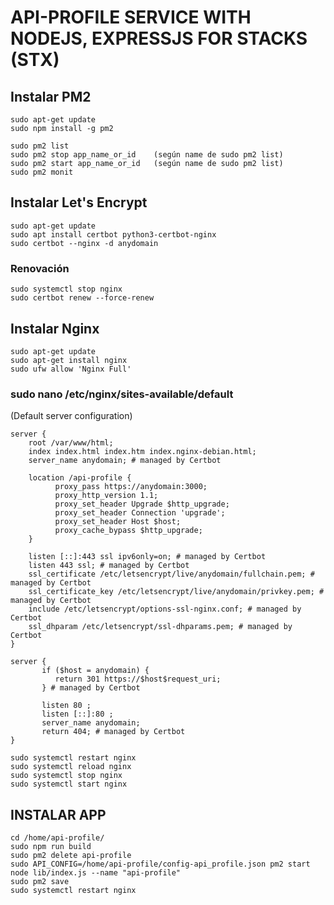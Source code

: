 # API-PROFILE SERVICE WITH NODEJS, EXPRESSJS FOR STACKS (STX)

## Instalar PM2

```
sudo apt-get update
sudo npm install -g pm2
```

```
sudo pm2 list
sudo pm2 stop app_name_or_id    (según name de sudo pm2 list)
sudo pm2 start app_name_or_id   (según name de sudo pm2 list)
sudo pm2 monit
```

## Instalar Let's Encrypt

```
sudo apt-get update
sudo apt install certbot python3-certbot-nginx
sudo certbot --nginx -d anydomain
```

### Renovación

```
sudo systemctl stop nginx
sudo certbot renew --force-renew
```

## Instalar Nginx

```
sudo apt-get update
sudo apt-get install nginx
sudo ufw allow 'Nginx Full'
```

### sudo nano /etc/nginx/sites-available/default
(Default server configuration)

```
server {
	root /var/www/html;
	index index.html index.htm index.nginx-debian.html;
	server_name anydomain; # managed by Certbot
	
	location /api-profile {
	      proxy_pass https://anydomain:3000;
	      proxy_http_version 1.1;
	      proxy_set_header Upgrade $http_upgrade;
	      proxy_set_header Connection 'upgrade';
	      proxy_set_header Host $host;
	      proxy_cache_bypass $http_upgrade;
	}
	
	listen [::]:443 ssl ipv6only=on; # managed by Certbot
	listen 443 ssl; # managed by Certbot
	ssl_certificate /etc/letsencrypt/live/anydomain/fullchain.pem; # managed by Certbot
	ssl_certificate_key /etc/letsencrypt/live/anydomain/privkey.pem; # managed by Certbot
	include /etc/letsencrypt/options-ssl-nginx.conf; # managed by Certbot
	ssl_dhparam /etc/letsencrypt/ssl-dhparams.pem; # managed by Certbot
}
```

```
server {
       if ($host = anydomain) {
          return 301 https://$host$request_uri;
       } # managed by Certbot

       listen 80 ;
       listen [::]:80 ;
       server_name anydomain;
       return 404; # managed by Certbot
}
```

```
sudo systemctl restart nginx
sudo systemctl reload nginx
sudo systemctl stop nginx
sudo systemctl start nginx
```

## INSTALAR APP

```
cd /home/api-profile/
sudo npm run build
sudo pm2 delete api-profile
sudo API_CONFIG=/home/api-profile/config-api_profile.json pm2 start node lib/index.js --name "api-profile"
sudo pm2 save
sudo systemctl restart nginx
```
